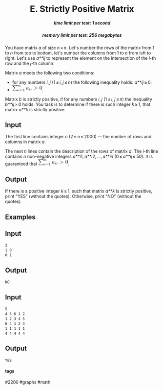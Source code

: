 <h1 style='text-align: center;'> E. Strictly Positive Matrix</h1>

<h5 style='text-align: center;'>time limit per test: 1 second</h5>
<h5 style='text-align: center;'>memory limit per test: 256 megabytes</h5>

You have matrix *a* of size *n* × *n*. Let's number the rows of the matrix from 1 to *n* from top to bottom, let's number the columns from 1 to *n* from left to right. Let's use *a**ij* to represent the element on the intersection of the *i*-th row and the *j*-th column. 

Matrix *a* meets the following two conditions: 

* for any numbers *i*, *j* (1 ≤ *i*, *j* ≤ *n*) the following inequality holds: *a**ij* ≥ 0;
* ![](images/5320b2c92884da84c6fb0d0a29c5582da63539ca.png).

Matrix *b* is strictly positive, if for any numbers *i*, *j* (1 ≤ *i*, *j* ≤ *n*) the inequality *b**ij* > 0 holds. You task is to determine if there is such integer *k* ≥ 1, that matrix *a**k* is strictly positive.

## Input

The first line contains integer *n* (2 ≤ *n* ≤ 2000) — the number of rows and columns in matrix *a*.

The next *n* lines contain the description of the rows of matrix *a*. The *i*-th line contains *n* non-negative integers *a**i*1, *a**i*2, ..., *a**in* (0 ≤ *a**ij* ≤ 50). It is guaranteed that ![](images/5320b2c92884da84c6fb0d0a29c5582da63539ca.png).

## Output

If there is a positive integer *k* ≥ 1, such that matrix *a**k* is strictly positive, print "YES" (without the quotes). Otherwise, print "NO" (without the quotes). 

## Examples

## Input


```
2  
1 0  
0 1  

```
## Output


```
NO  

```
## Input


```
5  
4 5 6 1 2  
1 2 3 4 5  
6 4 1 2 4  
1 1 1 1 1  
4 4 4 4 4  

```
## Output


```
YES  

```


#### tags 

#2200 #graphs #math 